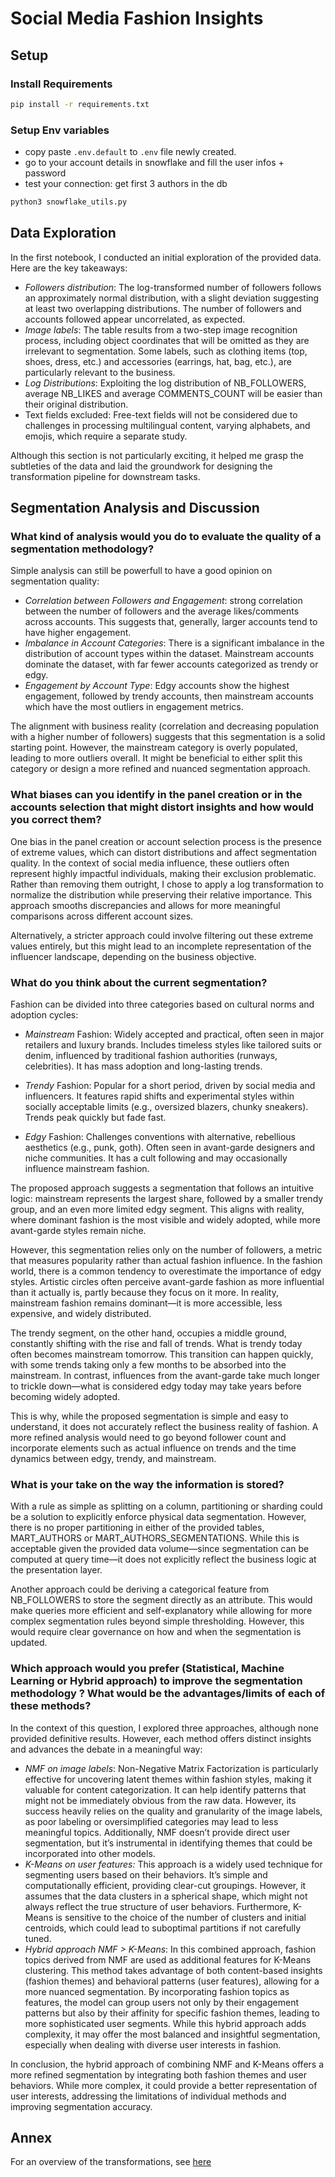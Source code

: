 # Social Media Fashion Insights

## Setup

### Install Requirements

```sh
pip install -r requirements.txt
```

### Setup Env variables

- copy paste `.env.default` to `.env` file newly created.
- go to your account details in snowflake and fill the user infos + password
- test your connection: get first 3 authors in the db

```sh
python3 snowflake_utils.py
```

## Data Exploration

In the first notebook, I conducted an initial exploration of the provided data. Here are the key takeaways:

- _Followers distribution_: The log-transformed number of followers follows an approximately normal distribution, with a slight deviation suggesting at least two overlapping distributions. The number of followers and accounts followed appear uncorrelated, as expected.
- _Image labels_: The table results from a two-step image recognition process, including object coordinates that will be omitted as they are irrelevant to segmentation. Some labels, such as clothing items (top, shoes, dress, etc.) and accessories (earrings, hat, bag, etc.), are particularly relevant to the business.
- _Log Distributions_: Exploiting the log distribution of NB_FOLLOWERS, average NB_LIKES and average COMMENTS_COUNT will be easier than their original distribution.
- Text fields excluded: Free-text fields will not be considered due to challenges in processing multilingual content, varying alphabets, and emojis, which require a separate study.

Although this section is not particularly exciting, it helped me grasp the subtleties of the data and laid the groundwork for designing the transformation pipeline for downstream tasks.

## Segmentation Analysis and Discussion

### What kind of analysis would you do to evaluate the quality of a segmentation methodology?

Simple analysis can still be powerfull to have a good opinion on segmentation quality:

- _Correlation between Followers and Engagement_: strong correlation between the number of followers and the average likes/comments across accounts. This suggests that, generally, larger accounts tend to have higher engagement.
- _Imbalance in Account Categories_: There is a significant imbalance in the distribution of account types within the dataset. Mainstream accounts dominate the dataset, with far fewer accounts categorized as trendy or edgy.
- _Engagement by Account Type_: Edgy accounts show the highest engagement, followed by trendy accounts, then mainstream accounts which have the most outliers in engagement metrics.

The alignment with business reality (correlation and decreasing population with a higher number of followers) suggests that this segmentation is a solid starting point. However, the mainstream category is overly populated, leading to more outliers overall. It might be beneficial to either split this category or design a more refined and nuanced segmentation approach.

### What biases can you identify in the panel creation or in the accounts selection that might distort insights and how would you correct them?

One bias in the panel creation or account selection process is the presence of extreme values, which can distort distributions and affect segmentation quality. In the context of social media influence, these outliers often represent highly impactful individuals, making their exclusion problematic. Rather than removing them outright, I chose to apply a log transformation to normalize the distribution while preserving their relative importance. This approach smooths discrepancies and allows for more meaningful comparisons across different account sizes.

Alternatively, a stricter approach could involve filtering out these extreme values entirely, but this might lead to an incomplete representation of the influencer landscape, depending on the business objective.

### What do you think about the current segmentation?

Fashion can be divided into three categories based on cultural norms and adoption cycles:

- _Mainstream_ Fashion: Widely accepted and practical, often seen in major retailers and luxury brands. Includes timeless styles like tailored suits or denim, influenced by traditional fashion authorities (runways, celebrities). It has mass adoption and long-lasting trends.

- _Trendy_ Fashion: Popular for a short period, driven by social media and influencers. It features rapid shifts and experimental styles within socially acceptable limits (e.g., oversized blazers, chunky sneakers). Trends peak quickly but fade fast.

- _Edgy_ Fashion: Challenges conventions with alternative, rebellious aesthetics (e.g., punk, goth). Often seen in avant-garde designers and niche communities. It has a cult following and may occasionally influence mainstream fashion.

The proposed approach suggests a segmentation that follows an intuitive logic: mainstream represents the largest share, followed by a smaller trendy group, and an even more limited edgy segment. This aligns with reality, where dominant fashion is the most visible and widely adopted, while more avant-garde styles remain niche.

However, this segmentation relies only on the number of followers, a metric that measures popularity rather than actual fashion influence. In the fashion world, there is a common tendency to overestimate the importance of edgy styles. Artistic circles often perceive avant-garde fashion as more influential than it actually is, partly because they focus on it more. In reality, mainstream fashion remains dominant—it is more accessible, less expensive, and widely distributed.

The trendy segment, on the other hand, occupies a middle ground, constantly shifting with the rise and fall of trends. What is trendy today often becomes mainstream tomorrow. This transition can happen quickly, with some trends taking only a few months to be absorbed into the mainstream. In contrast, influences from the avant-garde take much longer to trickle down—what is considered edgy today may take years before becoming widely adopted.

This is why, while the proposed segmentation is simple and easy to understand, it does not accurately reflect the business reality of fashion. A more refined analysis would need to go beyond follower count and incorporate elements such as actual influence on trends and the time dynamics between edgy, trendy, and mainstream.

### What is your take on the way the information is stored?

With a rule as simple as splitting on a column, partitioning or sharding could be a solution to explicitly enforce physical data segmentation. However, there is no proper partitioning in either of the provided tables, MART_AUTHORS or MART_AUTHORS_SEGMENTATIONS. While this is acceptable given the provided data volume—since segmentation can be computed at query time—it does not explicitly reflect the business logic at the presentation layer.

Another approach could be deriving a categorical feature from NB_FOLLOWERS to store the segment directly as an attribute. This would make queries more efficient and self-explanatory while allowing for more complex segmentation rules beyond simple thresholding. However, this would require clear governance on how and when the segmentation is updated.

### Which approach would you prefer (Statistical, Machine Learning or Hybrid approach) to improve the segmentation methodology ? What would be the advantages/limits of each of these methods?

In the context of this question, I explored three approaches, although none provided definitive results. However, each method offers distinct insights and advances the debate in a meaningful way:

- _NMF on image labels_: Non-Negative Matrix Factorization is particularly effective for uncovering latent themes within fashion styles, making it valuable for content categorization. It can help identify patterns that might not be immediately obvious from the raw data. However, its success heavily relies on the quality and granularity of the image labels, as poor labeling or oversimplified categories may lead to less meaningful topics. Additionally, NMF doesn’t provide direct user segmentation, but it’s instrumental in identifying themes that could be incorporated into other models.
- _K-Means on user features:_ This approach is a widely used technique for segmenting users based on their behaviors. It’s simple and computationally efficient, providing clear-cut groupings. However, it assumes that the data clusters in a spherical shape, which might not always reflect the true structure of user behaviors. Furthermore, K-Means is sensitive to the choice of the number of clusters and initial centroids, which could lead to suboptimal partitions if not carefully tuned.
- _Hybrid approach NMF > K-Means_: In this combined approach, fashion topics derived from NMF are used as additional features for K-Means clustering. This method takes advantage of both content-based insights (fashion themes) and behavioral patterns (user features), allowing for a more nuanced segmentation. By incorporating fashion topics as features, the model can group users not only by their engagement patterns but also by their affinity for specific fashion themes, leading to more sophisticated user segments. While this hybrid approach adds complexity, it may offer the most balanced and insightful segmentation, especially when dealing with diverse user interests in fashion.

In conclusion, the hybrid approach of combining NMF and K-Means offers a more refined segmentation by integrating both fashion themes and user behaviors. While more complex, it could provide a better representation of user interests, addressing the limitations of individual methods and improving segmentation accuracy.

## Annex

For an overview of the transformations, see [here](transformation_diagram.jpg)
